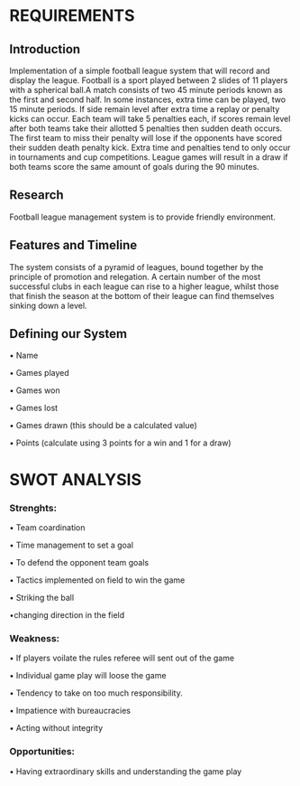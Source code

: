 # REQUIREMENTS
## Introduction
Implementation of a simple football league system that will record and display the league.
Football is a sport played between 2 slides of 11 players with a spherical ball.A match consists of two 45 minute periods known as the first and second half. In some instances, extra time can be played, two 15 minute periods. If side remain level after extra time a replay or penalty kicks can occur. Each team will take 5 penalties each, if scores remain level after both teams take their allotted 5 penalties then sudden death occurs. The first team to miss their penalty will lose if the opponents have scored their sudden death penalty kick. Extra time and penalties tend to only occur in tournaments and cup competitions. League games will result in a draw if both teams score the same amount of goals during the 90 minutes.
## Research
Football league management system is to provide friendly environment.
## Features and Timeline
The system consists of a pyramid of leagues, bound together by the principle of promotion and relegation. A certain number of the most successful clubs in each league can rise to a higher league, whilst those that finish the season at the bottom of their league can find themselves sinking down a level.
## Defining our System
• Name 

• Games played

• Games won

• Games lost

• Games drawn (this should be a calculated value)

• Points (calculate using 3 points for a win and 1 for a draw)
# SWOT ANALYSIS
### Strenghts:
• Team coardination

• Time management to set a goal

• To defend the opponent team goals

• Tactics implemented on field to win the game 

• Striking the ball

•changing direction in the field
### Weakness:
• If players voilate the rules referee will sent out of the game

• Individual game play will loose the game

• Tendency to take on too much responsibility.

• Impatience with bureaucracies

• Acting without integrity
### Opportunities:
• Having extraordinary skills and understanding the game play
